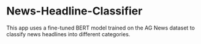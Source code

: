 # News-Headline-Classifier
This app uses a fine-tuned BERT model trained on the AG News dataset to classify news headlines into different categories.
